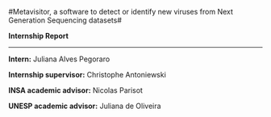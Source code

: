 #Metavisitor, a software to detect or identify new viruses from Next Generation Sequencing datasets#

**Internship Report**

***

**Intern:** Juliana Alves Pegoraro

**Internship supervisor:** Christophe Antoniewski

**INSA academic advisor:** Nicolas Parisot

**UNESP academic advisor:** Juliana de Oliveira
